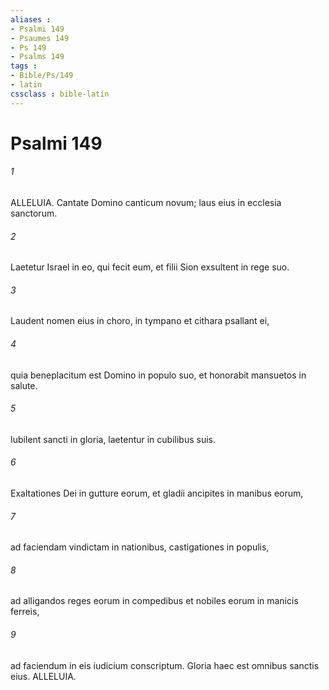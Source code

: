 ```yaml
---
aliases : 
- Psalmi 149
- Psaumes 149
- Ps 149
- Psalms 149
tags : 
- Bible/Ps/149
- latin
cssclass : bible-latin
---
```


# Psalmi 149

###### 1
ALLELUIA. Cantate Domino canticum novum; laus eius in ecclesia sanctorum.
###### 2
Laetetur Israel in eo, qui fecit eum, et filii Sion exsultent in rege suo.
###### 3
Laudent nomen eius in choro, in tympano et cithara psallant ei,
###### 4
quia beneplacitum est Domino in populo suo, et honorabit mansuetos in salute.
###### 5
Iubilent sancti in gloria, laetentur in cubilibus suis.
###### 6
Exaltationes Dei in gutture eorum, et gladii ancipites in manibus eorum,
###### 7
ad faciendam vindictam in nationibus, castigationes in populis,
###### 8
ad alligandos reges eorum in compedibus et nobiles eorum in manicis ferreis,
###### 9
ad faciendum in eis iudicium conscriptum. Gloria haec est omnibus sanctis eius. ALLELUIA.
